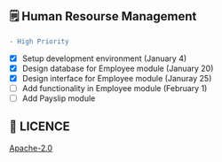 ## 🗒️ Human Resourse Management

```diff
- High Priority
```

- [X] Setup development environment (January 4)
- [X] Design database for Employee module (January 20)
- [X] Design interface for Employee module (Januray 25)
- [ ] Add functionality in Employee module (February 1)
- [ ] Add Payslip module

## 🔖 LICENCE
[Apache-2.0](https://github.com/isaacdarcilla/hrms/blob/master/LICENSE)
